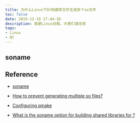 ```yaml
---
title: 为什么Linux下Qt构建库文件生成多个so文件
toc: false
date: 2019-12-18 17:44:10
description: 我是Linux白痴，大佬们请无视
tags:
- Linux
- Qt
---
```


## soname



## Reference

- [soname](https://en.wikipedia.org/wiki/Soname)
- [How to prevent generating multiple so files?](https://stackoverflow.com/questions/13295495/how-do-i-prevent-qt-creator-from-generating-multiple-so-files-for-the-same-libr)

- [Configuring qmake](https://doc.qt.io/qt-5/qmake-environment-reference.html)
- [What is the soname option for building shared libraries for ?](https://stackoverflow.com/questions/12637841/what-is-the-soname-option-for-building-shared-libraries-for)









